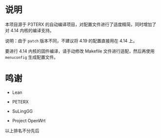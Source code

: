 # 说明

本项目源于 P3TERX 的自动编译项目，对配置文件进行了适度精简，同时增加了对 4.14 内核的编译支持。

说明：由于 `patch` 版本不同，不建议将 4.19 的配置直接用在 4.14 上。

要进行 4.14 内核的固件编译，请手动修改 Makefile 文件进行适配，然后再使用 `menuconfig` 生成配置文件。

# 鸣谢

- Lean

- PETERX

- SuLingGG

- Project OpenWrt

以上排名不分先后
